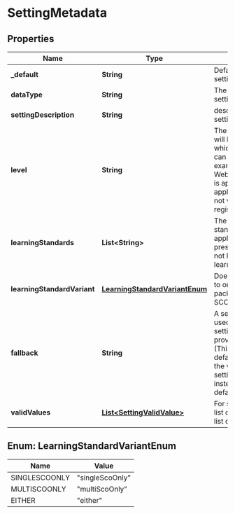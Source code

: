
# SettingMetadata

## Properties
Name | Type | Description | Notes
------------ | ------------- | ------------- | -------------
**_default** | **String** | Default value of this setting |  [optional]
**dataType** | **String** | The data type of this setting |  [optional]
**settingDescription** | **String** | description of this setting |  [optional]
**level** | **String** | The level this setting will be applied at, which limits where it can be set. For example, WebPathToContentRoot is applied at the application level, so it&#39;s not valid to set it for a registration. |  [optional]
**learningStandards** | **List&lt;String&gt;** | The list of learning standards this setting applies to. If not present, this setting is not limited to certain learning standards. |  [optional]
**learningStandardVariant** | [**LearningStandardVariantEnum**](#LearningStandardVariantEnum) | Does this setting apply to only single-SCO packages, only multi-SCO, or either? |  [optional]
**fallback** | **String** | A setting that will be used instead of this setting if no value is provided for this setting (This is similar to a default, except that the the value of another setting is being used instead of a fixed default value). |  [optional]
**validValues** | [**List&lt;SettingValidValue&gt;**](SettingValidValue.md) | For settings with a fixed list of valid values, the list of those values |  [optional]


<a name="LearningStandardVariantEnum"></a>
## Enum: LearningStandardVariantEnum
Name | Value
---- | -----
SINGLESCOONLY | &quot;singleScoOnly&quot;
MULTISCOONLY | &quot;multiScoOnly&quot;
EITHER | &quot;either&quot;



